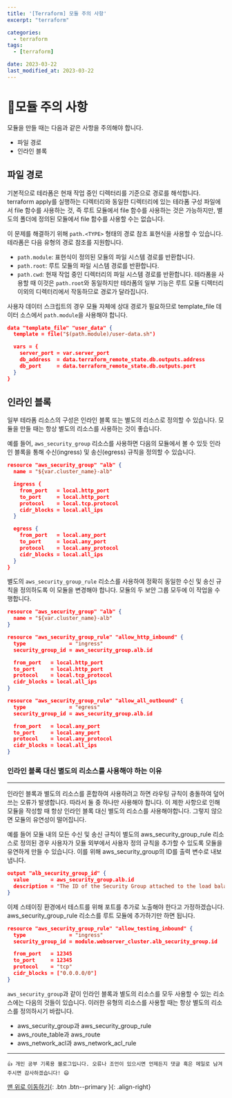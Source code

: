 ```yaml
---
title: '[Terraform] 모듈 주의 사항'
excerpt: "terraform"

categories:
  - terraform
tags: 
  - [terraform]

date: 2023-03-22
last_modified_at: 2023-03-22
---
```


# 🎯모듈 주의 사항
모듈을 만들 때는 다음과 같은 사항을 주의해야 합니다.
- 파일 경로
- 인라인 블록

## 파일 경로
기본적으로 테라폼은 현재 작업 중인 디렉터리를 기준으로 경로를 해석합니다. terraform apply를 실행하는 디렉터리와 동일한 디렉터리에 있는 테라폼 구성 파일에서 file 함수를 사용하는 것, 즉 루트 모듈에서 file 함수를 사용하는 것은 가능하지만, 별도의 폴더에 정의된 모듈에서 file 함수를 사용할 수는 없습니다.

이 문제를 해결하기 위해 `path.<TYPE>` 형태의 경로 참조 표현식을 사용할 수 있습니다. 테라폼은 다음 유형의 경로 참조를 지원합니다.
- `path.module`: 표현식이 정의된 모듈의 파일 시스템 경로를 반환합니다.
- `path.root`: 루트 모듈의 파일 시스템 경로를 반환합니다.
- `path.cwd`: 현재 작업 중인 디렉터리의 파일 시스템 경로를 반환합니다. 테라폼을 사용할 때 이것은 `path.root`와 동일하지만 테라폼의 일부 기능은 루트 모듈 디렉터리 이외의 디렉터리에서 작동하므로 경로가 달라집니다.

사용자 데이터 스크립트의 경우 모듈 자체에 상대 경로가 필요하므로 template_file 데이터 소스에서 `path.module`을 사용해야 합니다.

```json
data "template_file" "user_data" {
  template = file("$(path.module)/user-data.sh")

  vars = {
    server_port = var.server_port
    db_address  = data.terraform_remote_state.db.outputs.address
    db_port     = data.terraform_remote_state.db.outputs.port
  }
}
```

## 인라인 블록
일부 테라폼 리소스의 구성은 인라인 블록 또는 별도의 리소스로 정의할 수 있습니다. 모듈을 만들 때는 항상 별도의 리소스를 사용하는 것이 좋습니다.

예를 들어, `aws_security_group` 리소스를 사용하면 다음의 모듈에서 볼 수 있듯 인라인 블록을 통해 수신(ingress) 및 송신(egress) 규칙을 정의할 수 있습니다.

```json
resource "aws_security_group" "alb" {
  name = "${var.cluster_name}-alb"

  ingress {
    from_port   = local.http_port
    to_port     = local.http_port
    protocol    = local.tcp.protocol
    cidr_blocks = local.all_ips
  }

  egress {
    from_port   = local.any_port
    to_port     = local.any_port
    protocol    = local.any_protocol
    cidr_blocks = local.all_ips
  }
}
```

별도의 `aws_security_group_rule` 리소스를 사용하여 정확히 동일한 수신 및 송신 규칙을 정의하도록 이 모듈을 변경해야 합니다. 모듈의 두 보안 그룹 모두에 이 작업을 수행합니다.

```json
resource "aws_security_group" "alb" {
  name = "${var.cluster_name}-alb"
}

resource "aws_security_group_rule" "allow_http_inbound" {
  type              = "ingress"
  security_group_id = aws_security_group.alb.id

  from_port   = local.http_port
  to_port     = local.http_port
  protocol    = local.tcp_protocol
  cidr_blocks = local.all_ips
}

resource "aws_security_group_rule" "allow_all_outbound" {
  type              = "egress"
  security_group_id = aws_security_group.alb.id

  from_port   = local.any_port
  to_port     = local.any_port
  protocol    = local.any_protocol
  cidr_blocks = local.all_ips
}
```

### 인라인 블록 대신 별도의 리소스를 사용해야 하는 이유
---
인라인 블록과 별도의 리소스를 혼합하여 사용하려고 하면 라우팅 규칙이 충돌하여 덮어쓰는 오류가 발생합니다. 따라서 둘 중 하나만 사용해야 합니다. 이 제한 사항으로 인해 모듈을 작성할 때 항상 인라인 블록 대신 별도의 리소스를 사용해야합니다. 그렇지 않으면 모듈의 유연성이 떨어집니다.

예를 들어 모듈 내의 모든 수신 및 송신 규칙이 별도의 aws_security_group_rule 리소스로 정의된 경우 사용자가 모듈 외부에서 사용자 정의 규칙을 추가할 수 있도록 모듈을 유연하게 만들 수 있습니다. 이를 위해 aws_security_group의 ID를 출력 변수로 내보냅니다.

```json
output "alb_security_group_id" {
  value       = aws_security_group.alb.id
  description = "The ID of the Security Group attached to the load balancer"
}
```

이제 스테이징 환경에서 테스트를 위해 포트를 추가로 노출해야 한다고 가정하겠습니다. aws_security_group_rule 리소스를 루트 모듈에 추가하기만 하면 됩니다.

```json
resource "aws_security_group_rule" "allow_testing_inbound" {
  type              = "ingress"
  security_group_id = module.webserver_cluster.alb_security_group.id

  from_port   = 12345
  to_port     = 12345
  protocol    = "tcp"
  cidr_blocks = ["0.0.0.0/0"]
}
```

`aws_security_group`과 같이 인라인 블록과 별도의 리소스를 모두 사용할 수 있는 리소스에는 다음의 것들이 있습니다. 이러한 유형의 리소스를 사용할 때는 항상 별도의 리소스를 정의하시기 바랍니다.

- aws_security_group과 aws_security_group_rule
- aws_route_table과 aws_route
- aws_network_acl과 aws_network_acl_rule

***
    👍 개인 공부 기록용 블로그입니다. 오류나 조언이 있으시면 언제든지 댓글 혹은 메일로 남겨주시면 감사하겠습니다! 😄

[맨 위로 이동하기](#){: .btn .btn--primary }{: .align-right}